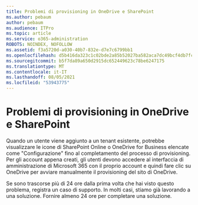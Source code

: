 ```yaml
---
title: Problemi di provisioning in OneDrive e SharePoint
ms.author: pebaum
author: pebaum
ms.audience: ITPro
ms.topic: article
ms.service: o365-administration
ROBOTS: NOINDEX, NOFOLLOW
ms.assetid: f3a5720d-a030-40b7-832e-d7e7c6799bb1
ms.openlocfilehash: d5b416da323c1c02bde2a85b52027ba582aca7dc49bcf4db7fcede5100d0ed7a
ms.sourcegitcommit: b5f7da89a650d2915dc652449623c78be6247175
ms.translationtype: MT
ms.contentlocale: it-IT
ms.lasthandoff: 08/05/2021
ms.locfileid: "53943775"
---
```

# <a name="provisioning-issues-in-onedrive-and-sharepoint"></a>Problemi di provisioning in OneDrive e SharePoint

Quando un utente viene aggiunto a un tenant esistente, potrebbe visualizzare le icone di SharePoint Online o OneDrive for Business elencate come "Configurazione" fino al completamento del processo di provisioning. Per gli account appena creati, gli utenti devono accedere al interfaccia di amministrazione di Microsoft 365 con il proprio account e quindi fare clic su OneDrive per avviare manualmente il provisioning del sito di OneDrive.
  
Se sono trascorse più di 24 ore dalla prima volta che hai visto questo problema, registra un caso di supporto. In molti casi, stiamo già lavorando a una soluzione. Fornire almeno 24 ore per completare una soluzione.
  